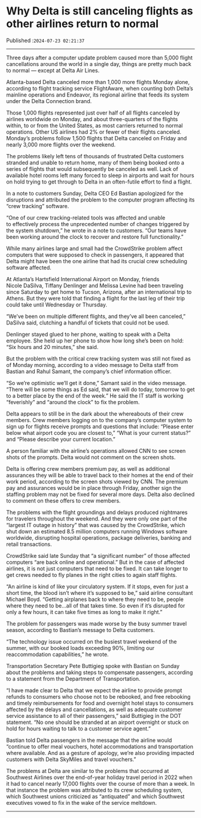 # Why Delta is still canceling flights as other airlines return to normal

Published :`2024-07-23 02:21:37`

---

Three days after a computer update problem caused more than 5,000 flight cancellations around the world in a single day, things are pretty much back to normal — except at Delta Air Lines.

Atlanta-based Delta canceled more than 1,000 more flights Monday alone, according to flight tracking service FlightAware, when counting both Delta’s mainline operations and Endeavor, its regional airline that feeds its system under the Delta Connection brand.

Those 1,000 flights represented just over half of all flights canceled by airlines worldwide on Monday, and about three-quarters of the flights within, to or from the United States, as most carriers returned to normal operations. Other US airlines had 2% or fewer of their flights canceled. Monday’s problems follow 1,500 flights that Delta canceled on Friday and nearly 3,000 more flights over the weekend.

The problems likely left tens of thousands of frustrated Delta customers stranded and unable to return home, many of them being booked onto a series of flights that would subsequently be canceled as well. Lack of available hotel rooms left many forced to sleep in airports and wait for hours on hold trying to get through to Delta in an often-futile effort to find a flight.

In a note to customers Sunday, Delta CEO Ed Bastian apologized for the disruptions and attributed the problem to the computer program affecting its “crew tracking” software.

“One of our crew tracking-related tools was affected and unable to effectively process the unprecedented number of changes triggered by the system shutdown,” he wrote in a note to customers. “Our teams have been working around the clock to recover and restore full functionality.”

While many airlines large and small had the CrowdStrike problem affect computers that were supposed to check in passengers, it appeared that Delta might have been the one airline that had its crucial crew scheduling software affected.

At Atlanta’s Hartsfield International Airport on Monday, friends Nicole DaSilva, Tiffany Denlinger and Melissa Levine had been traveling since Saturday to get home to Tucson, Arizona, after an international trip to Athens. But they were told that finding a flight for the last leg of their trip could take until Wednesday or Thursday.

“We’ve been on multiple different flights, and they’ve all been canceled,” DaSilva said, clutching a handful of tickets that could not be used.

Denlinger stayed glued to her phone, waiting to speak with a Delta employee. She held up her phone to show how long she’s been on hold: “Six hours and 20 minutes,” she said.

But the problem with the critical crew tracking system was still not fixed as of Monday morning, according to a video message to Delta staff from Bastian and Rahul Samant, the company’s chief information officer.

“So we’re optimistic we’ll get it done,” Samant said in the video message. “There will be some things as Ed said, that we will do today, tomorrow to get to a better place by the end of the week.” He said the IT staff is working “feverishly” and “around the clock” to fix the problem.

Delta appears to still be in the dark about the whereabouts of their crew members. Crew members logging on to the company’s computer system to sign up for flights receive prompts and questions that include: “Please enter below what airport code you are closest to,” “What is your current status?” and “Please describe your current location.”

A person familiar with the airline’s operations allowed CNN to see screen shots of the prompts. Delta would not comment on the screen shots.

Delta is offering crew members premium pay, as well as additional assurances they will be able to travel back to their homes at the end of their work period, according to the screen shots viewed by CNN. The premium pay and assurances would be in place through Friday, another sign the staffing problem may not be fixed for several more days. Delta also declined to comment on these offers to crew members.

The problems with the flight groundings and delays produced nightmares for travelers throughout the weekend. And they were only one part of the “largest IT outage in history” that was caused by the CrowdStrike, which shut down an estimated 8.5 million computers running Windows software worldwide, disrupting hospital operations, package deliveries, banking and retail transactions.

CrowdStrike said late Sunday that “a significant number” of those affected computers “are back online and operational.” But in the case of affected airlines, it is not just computers that need to be fixed. It can take longer to get crews needed to fly planes in the right cities to again staff flights.

“An airline is kind of like your circulatory system. If it stops, even for just a short time, the blood isn’t where it’s supposed to be,” said airline consultant Michael Boyd. “Getting airplanes back to where they need to be, people where they need to be…all of that takes time. So even if it’s disrupted for only a few hours, it can take five times as long to make it right.”

The problem for passengers was made worse by the busy summer travel season, according to Bastian’s message to Delta customers.

“The technology issue occurred on the busiest travel weekend of the summer, with our booked loads exceeding 90%, limiting our reaccommodation capabilities,” he wrote.

Transportation Secretary Pete Buttigieg spoke with Bastian on Sunday about the problems and taking steps to compensate passengers, according to a statement from the Department of Transportation.

“I have made clear to Delta that we expect the airline to provide prompt refunds to consumers who choose not to be rebooked, and free rebooking and timely reimbursements for food and overnight hotel stays to consumers affected by the delays and cancellations, as well as adequate customer service assistance to all of their passengers,” said Buttigieg in the DOT statement. “No one should be stranded at an airport overnight or stuck on hold for hours waiting to talk to a customer service agent.”

Bastian told Delta passengers in the message that the airline would “continue to offer meal vouchers, hotel accommodations and transportation where available. And as a gesture of apology, we’re also providing impacted customers with Delta SkyMiles and travel vouchers.”

The problems at Delta are similar to the problems that occurred at Southwest Airlines over the end-of-year holiday travel period in 2022 when it had to cancel nearly 17,000 flights over the course of more than a week. In that instance the problem was attributed to its crew scheduling system, which Southwest unions criticized as “antiquated” and which Southwest executives vowed to fix in the wake of the service meltdown.

---

